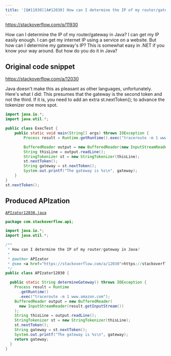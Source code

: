 ```yaml
---
title: '[Q#11930][A#12030] How can I determine the IP of my router/gateway in Java?'
---
```


https://stackoverflow.com/q/11930

How can I determine the IP of my router/gateway in Java? I can get my IP easily enough. I can get my internet IP using a service on a website. But how can I determine my gateway's IP?
This is somewhat easy in .NET if you know your way around. But how do you do it in Java?



## Original code snippet

https://stackoverflow.com/a/12030

Java doesn't make this as pleasant as other languages, unfortunately. Here's what I did:
This presumes that the gateway is the second token and not the third. If it is, you need to add an extra st.nextToken(); to advance the tokenizer one more spot.

```java
import java.io.*;
import java.util.*;

public class ExecTest {
    public static void main(String[] args) throws IOException {
        Process result = Runtime.getRuntime().exec("traceroute -m 1 www.amazon.com");

        BufferedReader output = new BufferedReader(new InputStreamReader(result.getInputStream()));
        String thisLine = output.readLine();
        StringTokenizer st = new StringTokenizer(thisLine);
        st.nextToken();
        String gateway = st.nextToken();
        System.out.printf("The gateway is %s\n", gateway);
    }
}
st.nextToken();
```

## Produced APIzation

[`APIzator12030.java`](/data/search/java/APIzator12030.java)

```java
package com.stackoverflow.api;

import java.io.*;
import java.util.*;

/**
 * How can I determine the IP of my router/gateway in Java?
 *
 * @author APIzator
 * @see <a href="https://stackoverflow.com/a/12030">https://stackoverflow.com/a/12030</a>
 */
public class APIzator12030 {

  public static String determineGateway() throws IOException {
    Process result = Runtime
      .getRuntime()
      .exec("traceroute -m 1 www.amazon.com");
    BufferedReader output = new BufferedReader(
      new InputStreamReader(result.getInputStream())
    );
    String thisLine = output.readLine();
    StringTokenizer st = new StringTokenizer(thisLine);
    st.nextToken();
    String gateway = st.nextToken();
    System.out.printf("The gateway is %s\n", gateway);
    return gateway;
  }
}

```
